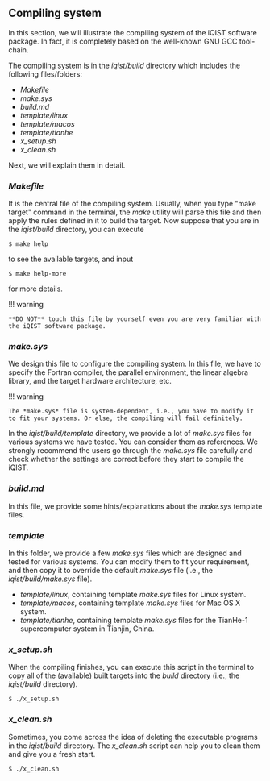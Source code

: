 ## Compiling system

In this section, we will illustrate the compiling system of the iQIST software package. In fact, it is completely based on the well-known GNU GCC tool-chain. 

The compiling system is in the *iqist/build* directory which includes the following files/folders:

* *Makefile*
* *make.sys*
* *build.md*
* *template/linux*
* *template/macos*
* *template/tianhe*
* *x_setup.sh*
* *x_clean.sh*

Next, we will explain them in detail.

### *Makefile*

It is the central file of the compiling system. Usually, when you type "make target" command in the terminal, the *make* utility will parse this file and then apply the rules defined in it to build the target. Now suppose that you are in the *iqist/build* directory, you can execute

```
$ make help
```

to see the available targets, and input

```
$ make help-more
```

for more details.

!!! warning 

    **DO NOT** touch this file by yourself even you are very familiar with the iQIST software package.

### *make.sys*

We design this file to configure the compiling system. In this file, we have to specify the Fortran compiler, the parallel environment, the linear algebra library, and the target hardware architecture, etc. 

!!! warning 

    The *make.sys* file is system-dependent, i.e., you have to modify it to fit your systems. Or else, the compiling will fail definitely.

In the *iqist/build/template* directory, we provide a lot of *make.sys* files for various systems we have tested. You can consider them as references. We strongly recommend the users go through the *make.sys* file carefully and check whether the settings are correct before they start to compile the iQIST.

### *build.md*

In this file, we provide some hints/explanations about the *make.sys* template files.

### *template*

In this folder, we provide a few *make.sys* files which are designed and tested for various systems. You can modify them to fit your requirement, and then copy it to override the default *make.sys* file (i.e., the *iqist/build/make.sys* file).

* *template/linux*, containing template *make.sys* files for Linux system.
* *template/macos*, containing template *make.sys* files for Mac OS X system.
* *template/tianhe*, containing template *make.sys* files for the TianHe-1 supercomputer system in Tianjin, China.

### *x_setup.sh*

When the compiling finishes, you can execute this script in the terminal to copy all of the (available) built targets into the *build* directory (i.e., the *iqist/build* directory).

```
$ ./x_setup.sh
```

### *x_clean.sh*

Sometimes, you come across the idea of deleting the executable programs in the *iqist/build* directory. The *x_clean.sh* script can help you to clean them and give you a fresh start.

```
$ ./x_clean.sh
```